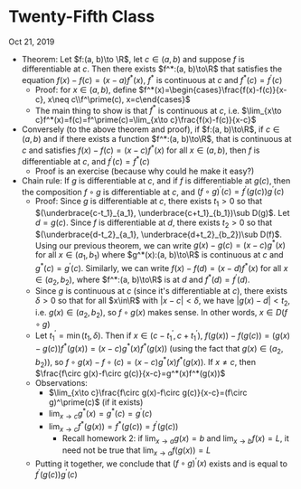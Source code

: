 # Twenty-Fifth Class
Oct 21, 2019
* Theorem: Let $f:(a, b)\to \R$, let $c\in(a, b)$ and suppose $f$ is differentiable at $c$. Then there exists $f^*:(a, b)\to\R$ that satisfies the equation $f(x)-f(c)=(x-a)f^*(x)$, $f^*$ is continuous at $c$ and $f^*(c)=f^\prime(c)$
  * Proof: for $x\in(a, b)$, define $f^*(x)=\begin{cases}\frac{f(x)-f(c)}{x-c}, x\neq c\\f^\prime(c), x=c\end{cases}$
  * The main thing to show is that $f^*$ is continuous at $c$, i.e. $\lim_{x\to c}f^*(x)=f(c)=f^\prime(c)=\lim_{x\to c}\frac{f(x)-f(c)}{x-c}$
* Conversely (to the above theorem and proof), if $f:(a, b)\to\R$, if $c\in(a, b)$ and if there exists a function $f^*:(a, b)\to\R$, that is continuous at $c$ and satisfies $f(x)-f(c)=(x-c)f^*(x)$ for all $x\in(a, b)$, then $f$ is differentiable at $c$, and $f^\prime(c)=f^*(c)$
  * Proof is an exercise (because why could he make it easy?)
* Chain rule: If $g$ is differentiable at $c$, and if $f$ is differentiable at $g(c)$, then the composition $f\circ g$ is differentiable at $c$, and $(f\circ g)^\prime(c)=f^\prime(g(c))g^\prime(c)$
  * Proof: Since $g$ is differentiable at $c$, there exists $t_1>0$ so that $(\underbrace{c-t_1}_{a_1}, \underbrace{c+t_1}_{b_1})\sub D(g)$. Let $d=g(c)$. Since $f$ is differentiable at $d$, there exists $t_2>0$ so that $(\underbrace{d-t_2}_{a_1}, \underbrace{d+t_2}_{b_2})\sub D(f)$. Using our previous theorem, we can write $g(x)-g(c)=(x-c)g^*(x)$ for all $x\in(a_1, b_1)$ where $g^*(x):(a, b)\to\R$ is continuous at $c$ and $g^*(c)=g^\prime(c)$. Similarly, we can write $f(x)-f(d)=(x-d)f^*(x)$ for all $x\in(a_2, b_2)$, where $f^*:(a, b)\to\R$ is at $d$ and $f^*(d)=f^\prime(d)$. 
  * Since $g$ is continuous at $c$ (since it's differentiable at $c$), there exists $\delta>0$ so that for all $x\in\R$ with $|x-c|<\delta$, we have $|g(x)-d|<t_2$, i.e. $g(x)\in (a_2, b_2)$, so $f\circ g(x)$ makes sense. In other words, $x\in D(f\circ g)$
  * Let $t_1^\prime=\min(t_1, \delta)$. Then if $x\in(c-t_1^\prime, c+t_1^\prime)$, $f(g(x))-f(g(c))=(g(x)-g(c))f^*(g(x))=(x-c)g^*(x)f^*(g(x))$ (using the fact that $g(x)\in(a_2, b_2)$), so $f\circ g(x)-f\circ (c)=(x-c)g^*(x)f^*(g(x))$. If $x\neq c$, then $\frac{f\circ g(x)-f\circ g(c)}{x-c}=g^*(x)f^*(g(x))$
  * Observations: 
    * $\lim_{x\to c}\frac{f\circ g(x)-f\circ g(c)}{x-c}=(f\circ g)^\prime(c)$ (if it exists)
    * $\lim_{x\to c}g^*(x)=g^*(c)=g^\prime(c)$
    * $\lim_{x\to c}f^*(g(x))=f^*(g(c))=f^\prime(g(c))$
      * Recall homework 2: if $\lim_{x\to a}g(x)=b$ and $\lim_{x\to b}f(x)=L$, it need not be true that $\lim_{x\to a} f(g(x))=L$
  * Putting it together, we conclude that $(f\circ g)^\prime(x)$ exists and is equal to $f^\prime(g(c))g^\prime(c)$